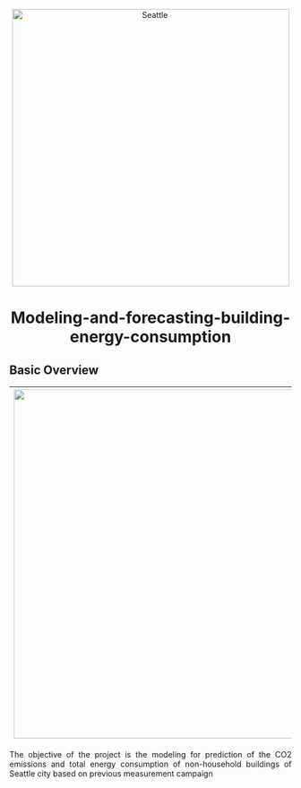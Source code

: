 <p align="center"><img width="300" ><img width="495" alt="Seattle" src="https://github.com/FrancescoFran/Modeling-and-forecasting-building-energy-consumption/assets/96301982/f02ddf62-7406-4660-8150-1eb4225c3885"></p>
<h1 align="center">Modeling-and-forecasting-building-energy-consumption</h1>
<h2 align="left">Basic Overview</h2>

| <img width="623" src="https://github.com/FrancescoFran/Modeling-and-forecasting-building-energy-consumption/assets/96301982/536b24cb-bf05-4c1a-99c6-c288f68ceb1e">  | <img width="406" src="https://github.com/FrancescoFran/Modeling-and-forecasting-building-energy-consumption/assets/96301982/595d12a9-4a7f-497e-addd-837c8e4dc201"> |
| ------------- | ------------- |

<p align="justify">The objective of the project is the modeling for prediction of the CO2 emissions and total energy consumption of non-household buildings of Seattle city based on previous measurement campaign </p>
